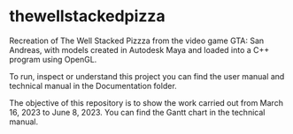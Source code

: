 # thewellstackedpizza
Recreation of The Well Stacked Pizzza from the video game GTA: San Andreas, with models created in Autodesk Maya and loaded into a C++ program using OpenGL.

To run, inspect or understand this project you can find the user manual and technical manual in the Documentation folder.

The objective of this repository is to show the work carried out from March 16, 2023 to June 8, 2023. You can find the Gantt chart in the technical manual.
